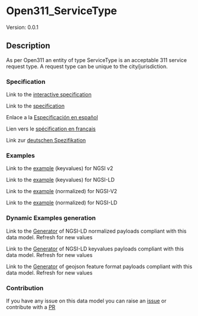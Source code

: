 # Open311_ServiceType
Version: 0.0.1

## Description 

As per Open311 an entity of type ServiceType is an acceptable 311 service request type. A request type can be unique to the city/jurisdiction.
### Specification

Link to the [interactive specification](https://swagger.lab.fiware.org/?url=https://raw.githubusercontent.com/smart-data-models/dataModel.IssueTracking/master/Open311_ServiceType/swagger.yaml)

Link to the [specification](https://github.com/smart-data-models/dataModel.IssueTracking/blob/master/Open311_ServiceType/doc/spec.md)

Enlace a la [Especificación en español](https://github.com/smart-data-models/dataModel.IssueTracking/blob/master/Open311_ServiceType/doc/spec_ES.md)

Lien vers le [spécification en français](https://github.com/smart-data-models/dataModel.IssueTracking/blob/master/Open311_ServiceType/doc/spec_FR.md)

Link zur [deutschen Spezifikation](https://github.com/smart-data-models/dataModel.IssueTracking/blob/master/Open311_ServiceType/doc/spec_DE.md)
### Examples

Link to the [example](https://github.com/smart-data-models/dataModel.IssueTracking/blob/master/Open311_ServiceType/examples/example.json) (keyvalues) for NGSI v2

Link to the [example](https://github.com/smart-data-models/dataModel.IssueTracking/blob/master/Open311_ServiceType/examples/example.jsonld) (keyvalues) for NGSI-LD

Link to the [example](https://github.com/smart-data-models/dataModel.IssueTracking/blob/master/Open311_ServiceType/examples/example-normalized.json) (normalized) for NGSI-V2

Link to the [example](https://github.com/smart-data-models/dataModel.IssueTracking/blob/master/Open311_ServiceType/examples/example-normalized.jsonld) (normalized) for NGSI-LD
### Dynamic Examples generation

Link to the [Generator](https://smartdatamodels.org/extra/ngsi-ld_generator.php?schemaUrl=https://raw.githubusercontent.com/smart-data-models/dataModel.IssueTracking/master/Open311_ServiceType/schema.json&email=info@smartdatamodels.org) of NGSI-LD normalized payloads compliant with this data model. Refresh for new values

Link to the [Generator](https://smartdatamodels.org/extra/ngsi-ld_generator_keyvalues.php?schemaUrl=https://raw.githubusercontent.com/smart-data-models/dataModel.IssueTracking/master/Open311_ServiceType/schema.json&email=info@smartdatamodels.org) of NGSI-LD keyvalues payloads compliant with this data model. Refresh for new values

Link to the [Generator](https://smartdatamodels.org/extra/geojson_features_generator_v1.0.php?schemaUrl=https://raw.githubusercontent.com/smart-data-models/dataModel.IssueTracking/master/Open311_ServiceType/schema.json&email=info@smartdatamodels.org) of geojson feature format payloads compliant with this data model. Refresh for new values
### Contribution

 If you have any issue on this data model you can raise an [issue](https://github.com/smart-data-models/dataModel.IssueTracking/issues)  or contribute with a [PR](https://github.com/smart-data-models/dataModel.IssueTracking/pulls)